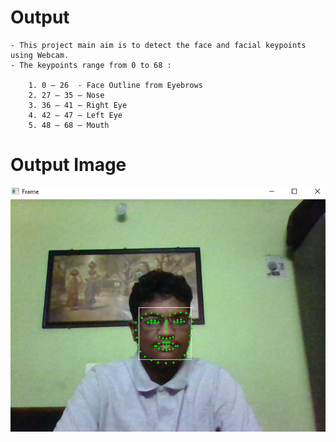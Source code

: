 # Output

    - This project main aim is to detect the face and facial keypoints using Webcam.
    - The keypoints range from 0 to 68 :
    
        1. 0 – 26  - Face Outline from Eyebrows
        2. 27 – 35 – Nose
        3. 36 – 41 – Right Eye
        4. 42 – 47 – Left Eye
        5. 48 – 68 – Mouth
# Output Image

![](OutputofFacialKeypoints&FaceDetection.png)
